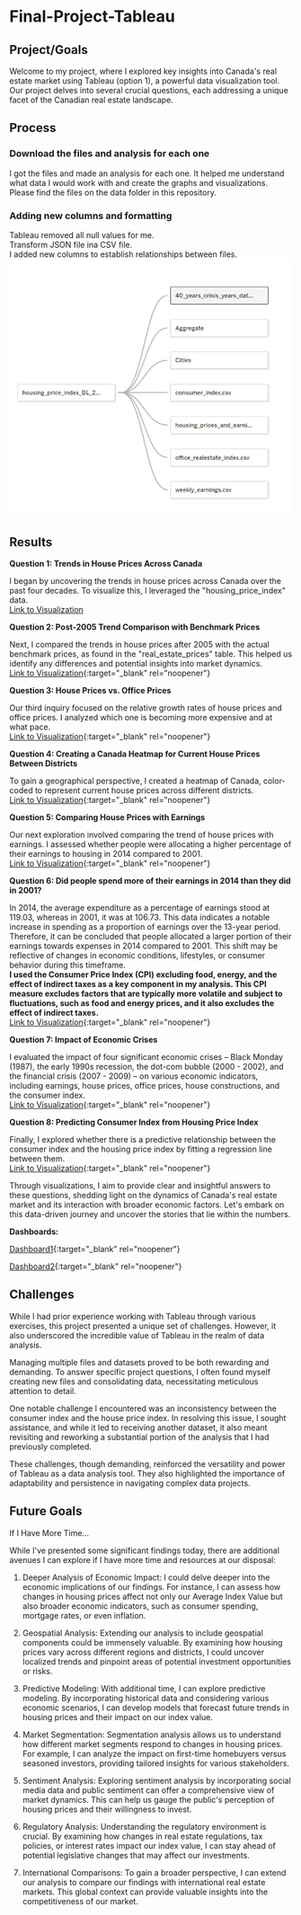 # Final-Project-Tableau

## Project/Goals

Welcome to my project, where I explored key insights into Canada's real estate market using Tableau (option 1), a powerful data visualization tool. Our project delves into several crucial questions, each addressing a unique facet of the Canadian real estate landscape.

## Process

### Download the files and analysis for each one 

I got the files and made an analysis for each one. It helped me understand what data I would work with and create the graphs and visualizations.  
Please find the files on the data folder in this repository.

### Adding new columns and formatting

Tableau removed all null values for me.  
Transform JSON file ina CSV file.  
I added new columns to establish relationships between files.  
![Image](https://github.com/leoaugusto1976/Final-Project-Tableau/blob/main/relationship.jpg) 

## Results

**Question 1: Trends in House Prices Across Canada**

I began by uncovering the trends in house prices across Canada over the past four decades. To visualize this, I leveraged the "housing_price_index" data.  
<a href="https://public.tableau.com/app/profile/leo.fonseca/viz/Lighthouse-Final-Project/Sheet1" target="_blank">Link to Visualization</a>

**Question 2: Post-2005 Trend Comparison with Benchmark Prices**

Next, I compared the trends in house prices after 2005 with the actual benchmark prices, as found in the "real_estate_prices" table. This helped us identify any differences and potential insights into market dynamics.  
[Link to Visualization](https://public.tableau.com/app/profile/leo.fonseca/viz/Lighthouse-Final-Project/Sheet2){:target="_blank" rel="noopener"}

**Question 3: House Prices vs. Office Prices**

Our third inquiry focused on the relative growth rates of house prices and office prices. I analyzed which one is becoming more expensive and at what pace.  
[Link to Visualization](https://public.tableau.com/app/profile/leo.fonseca/viz/Lighthouse-Final-Project/Sheet3){:target="_blank" rel="noopener"}

**Question 4: Creating a Canada Heatmap for Current House Prices Between Districts**

To gain a geographical perspective, I created a heatmap of Canada, color-coded to represent current house prices across different districts.  
[Link to Visualization](https://public.tableau.com/app/profile/leo.fonseca/viz/Lighthouse-Final-Project/Sheet4){:target="_blank" rel="noopener"}

**Question 5: Comparing House Prices with Earnings**

Our next exploration involved comparing the trend of house prices with earnings. I assessed whether people were allocating a higher percentage of their earnings to housing in 2014 compared to 2001.  
[Link to Visualization](https://public.tableau.com/app/profile/leo.fonseca/viz/Lighthouse-Final-Project/Sheet5){:target="_blank" rel="noopener"}

**Question 6: Did people spend more of their earnings in 2014 than they did in 2001?**

In 2014, the average expenditure as a percentage of earnings stood at 119.03, whereas in 2001, it was at 106.73. This data indicates a notable increase in spending as a proportion of earnings over the 13-year period. Therefore, it can be concluded that people allocated a larger portion of their earnings towards expenses in 2014 compared to 2001. This shift may be reflective of changes in economic conditions, lifestyles, or consumer behavior during this timeframe.  
**I used the Consumer Price Index (CPI) excluding food, energy, and the effect of indirect taxes as a key component in my analysis. This CPI measure excludes factors that are typically more volatile and subject to fluctuations, such as food and energy prices, and it also excludes the effect of indirect taxes.**  
[Link to Visualization](https://public.tableau.com/app/profile/leo.fonseca/viz/Lighthouse-Final-Project/Sheet6){:target="_blank" rel="noopener"}

**Question 7: Impact of Economic Crises**

I evaluated the impact of four significant economic crises – Black Monday (1987), the early 1990s recession, the dot-com bubble (2000 - 2002), and the financial crisis (2007 - 2009) – on various economic indicators, including earnings, house prices, office prices, house constructions, and the consumer index.  
[Link to Visualization](https://public.tableau.com/app/profile/leo.fonseca/viz/Lighthouse-Final-Project/Sheet7){:target="_blank" rel="noopener"}

**Question 8: Predicting Consumer Index from Housing Price Index**

Finally, I explored whether there is a predictive relationship between the consumer index and the housing price index by fitting a regression line between them.  
[Link to Visualization](https://public.tableau.com/app/profile/leo.fonseca/viz/Lighthouse-Final-Project/Sheet8){:target="_blank" rel="noopener"}

Through visualizations, I aim to provide clear and insightful answers to these questions, shedding light on the dynamics of Canada's real estate market and its interaction with broader economic factors. Let's embark on this data-driven journey and uncover the stories that lie within the numbers.

**Dashboards:**  

[Dashboard1](https://public.tableau.com/app/profile/leo.fonseca/viz/Lighthouse-Final-Project/Dashboard1){:target="_blank" rel="noopener"}  
  
[Dashboard2](https://public.tableau.com/app/profile/leo.fonseca/viz/Lighthouse-Final-Project/Dashboard2){:target="_blank" rel="noopener"}  
  
## Challenges
While I had prior experience working with Tableau through various exercises, this project presented a unique set of challenges. However, it also underscored the incredible value of Tableau in the realm of data analysis.

Managing multiple files and datasets proved to be both rewarding and demanding. To answer specific project questions, I often found myself creating new files and consolidating data, necessitating meticulous attention to detail.

One notable challenge I encountered was an inconsistency between the consumer index and the house price index. In resolving this issue, I sought assistance, and while it led to receiving another dataset, it also meant revisiting and reworking a substantial portion of the analysis that I had previously completed.

These challenges, though demanding, reinforced the versatility and power of Tableau as a data analysis tool. They also highlighted the importance of adaptability and persistence in navigating complex data projects.

## Future Goals
If I Have More Time...

While I've presented some significant findings today, there are additional avenues I can explore if I have more time and resources at our disposal:

1. Deeper Analysis of Economic Impact: I could delve deeper into the economic implications of our findings. For instance, I can assess how changes in housing prices affect not only our Average Index Value but also broader economic indicators, such as consumer spending, mortgage rates, or even inflation.

2. Geospatial Analysis: Extending our analysis to include geospatial components could be immensely valuable. By examining how housing prices vary across different regions and districts, I could uncover localized trends and pinpoint areas of potential investment opportunities or risks.

3. Predictive Modeling: With additional time, I can explore predictive modeling. By incorporating historical data and considering various economic scenarios, I can develop models that forecast future trends in housing prices and their impact on our index value.

4. Market Segmentation: Segmentation analysis allows us to understand how different market segments respond to changes in housing prices. For example, I can analyze the impact on first-time homebuyers versus seasoned investors, providing tailored insights for various stakeholders.

5. Sentiment Analysis: Exploring sentiment analysis by incorporating social media data and public sentiment can offer a comprehensive view of market dynamics. This can help us gauge the public's perception of housing prices and their willingness to invest.

6. Regulatory Analysis: Understanding the regulatory environment is crucial. By examining how changes in real estate regulations, tax policies, or interest rates impact our index value, I can stay ahead of potential legislative changes that may affect our investments.

7. International Comparisons: To gain a broader perspective, I can extend our analysis to compare our findings with international real estate markets. This global context can provide valuable insights into the competitiveness of our market.

